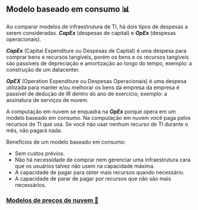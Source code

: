 ## Modelo baseado em consumo 📊

Ao comparar modelos de infraestrutura de TI, há dois tipos de despesas a serem consideradas. ***CapEx*** (despesas de capital) e ***OpEx*** (despesas operacionais).

***CapEx*** (Capital Expenditure ou Despesas de Capital) é uma despesa para comprar bens e recursos tangíveis, porém os bens e os recursos tangíveis são passíveis de depreciação e amortização ao longo do tempo, exemplo: a construção de um datacenter.

***OpEX*** (Operation Expenditure ou Despesas Operacionais) é uma despesa utilizada para manter e/ou melhorar os bens da empresa da empresa é passível de dedução de IR dentro do ano de exercício, exemplo: a assinatura de serviços de nuvem.

A computação em nuvem se enquadra na ***OpEx*** porque opera em um modelo baseado em consumo. Na computação em nuvem você paga pelos recursos de TI que usa. Se você não usar nenhum recurso de TI durante o mês, não pagará nada.

Benefícios de um modelo baseado em consumo:
* Sem custos prévios.
* Não há necessidade de comprar nem gerenciar uma infraestrutura cara que os usuários talvez não usem na capacidade máxima.
* A capacidade de pagar para obter mais recursos quando necessário.
* A capacidade de parar de pagar por recursos que não são mais necessários.

### <a href="https://github.com/ofabiobatista/AZ-900/blob/main/modelosPrecos.md"> Modelos de preços de nuvem 💸 </a>
